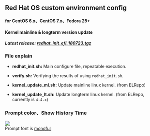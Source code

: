 Red Hat OS custom environment config
--------------------------------------------------------

#### for CentOS 6.x、CentOS 7.x、Fedora 25+

#### Kernel mainline & longterm version update

##### Latest release: [redhat_init_efi_180723.tgz](https://github.com/StarKfeirchris/redhat_init_efi/raw/master/release/redhat_init_efi_180723.tgz)

### File explain
 * **redhat_init.sh:** Main configure file, repeatable execution.
 
 * **verify.sh:** Verifying the results of using `redhat_init.sh`.
 
 * **kernel_update_ml.sh:** Update mainline linux kernel. (from ELRepo)
 
 * **kernel_update_lt.sh:** Update longterm linux kernel. (from ELRepo, currently is `4.4.x`)

### Prompt color、Show History Time
![](https://i.imgur.com/AUv9WH6.png)  
Prompt font is [monofur](https://github.com/powerline/fonts/tree/master/Monofur)
